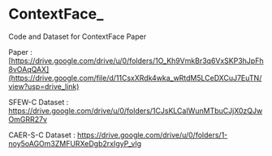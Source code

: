 # ContextFace_

Code and Dataset for ContextFace Paper

Paper : [https://drive.google.com/drive/u/0/folders/1O_Kh9VmkBr3q6VxSKP3hJpFh8vOAqQAX](https://drive.google.com/file/d/11CsxXRdk4wka_wRtdM5LCeDXCuJ7EuTN/view?usp=drive_link)

SFEW-C Dataset : https://drive.google.com/drive/u/0/folders/1CJsKLCaIWunMTbuCJjX0zQJwOmGRR27v

CAER-S-C Dataset : https://drive.google.com/drive/u/0/folders/1-noy5oAGOm3ZMFURXeDgb2rxIgyP_vlg


